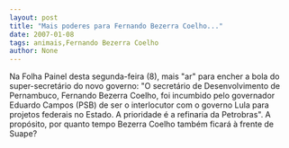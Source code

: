```yaml
---
layout: post
title: "Mais poderes para Fernando Bezerra Coelho..."
date: 2007-01-08
tags: animais,Fernando Bezerra Coelho
author: None
---
```

Na Folha Painel desta segunda-feira (8), mais \"ar\" para encher a bola do super-secretário do novo governo:
\"O secretário de Desenvolvimento de Pernambuco, Fernando Bezerra Coelho, foi incumbido pelo governador Eduardo Campos (PSB) de ser o interlocutor com o governo Lula para projetos federais no Estado. A prioridade é a refinaria da Petrobras\".
A propósito, por quanto tempo Bezerra Coelho também ficará à frente de Suape?  